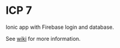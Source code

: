 # ICP 7

Ionic app with Firebase login and database.

See [wiki](https://github.com/cjk8zb/CSEE5551_Student_29_ICP/wiki/In-Class-Programming---Exercise-7) for more information.
